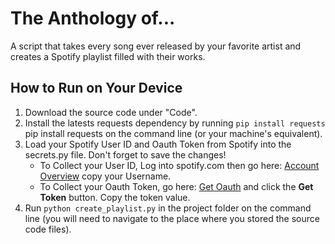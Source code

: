 The Anthology of...
===================

A script that takes every song ever released by your favorite artist and creates a Spotify playlist filled with their works.

How to Run on Your Device
-------------------------
1. Download the source code under "Code".
2. Install the latests requests dependency by running ```pip install requests``` pip install requests on the command line (or your machine's equivalent).
3. Load your Spotify User ID and Oauth Token from Spotify into the secrets.py file. Don't forget to save the changes!
    - To Collect your User ID, Log into spotify.com then go here: [Account Overview](https://www.spotify.com/us/account/overview/) copy your Username.
    - To Collect your Oauth Token, go here: [Get Oauth](https://developer.spotify.com/console/post-playlists/) and click the **Get Token** button. Copy the token value.
4. Run ```python create_playlist.py``` in the project folder on the command line (you will need to navigate to the place where you stored the source code files).
